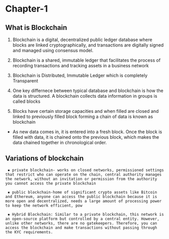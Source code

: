 # Chapter-1

## What is Blockchain
   1) Blockchain is a digital, decentralized public ledger database where blocks are linked
   cryptographically, and transactions are digitally signed and managed using
   consensus model.

   2) Blockchain is a shared, immutable ledger that facilitates the process of recording
   transactions and tracking assets in a business network

   3) Blockchain is Distributed, Immutable Ledger which is completely Transparent

   4) One key differnece between typical database and blockchain is how the data is structured. A blockchain collects data information in groups is called blocks 

   5) Blocks have certain storage capacities and when filled are closed and linked to previously filled block forming a chain of data is known as blockchain
    
   * As new data comes in, it is entered into a fresh block. Once the block is filled with data, it is chained onto the previous block, which makes the data chained together in chronological order.

## Variations of blockchain
     ▪ private blockchain- works on closed networks, permissioned settings that restrict who can operate on the chain, central authority manages the network, without an invitation or permission from the authority you cannot access the private blockchain

     ▪ public blockchain-home of significant crypto assets like Bitcoin and Ethereum, anyone can access the public blockchain because it is more open and decentralized, needs a large amount of processing power to keep the network efficient, pow

     ▪ Hybrid Blockchain: Similar to a private blockchain, this network is an open-source platform but controlled by a central entity. However, unlike other networks, there are no gatekeepers. Therefore, you can access the blockchain and make transactions without passing through the KYC requirements.
